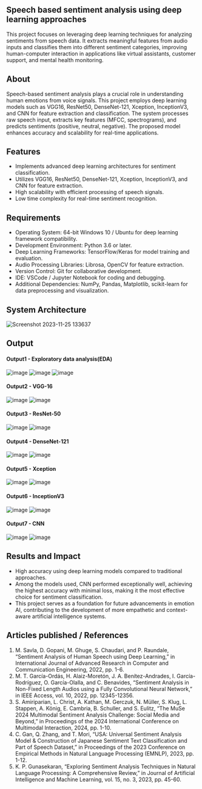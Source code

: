 ## Speech based sentiment analysis using deep learning approaches

This project focuses on leveraging deep learning techniques for analyzing sentiments from speech data. It extracts meaningful features from audio inputs and classifies them into different sentiment categories, improving human-computer interaction in applications like virtual assistants, customer support, and mental health monitoring.

## About

Speech-based sentiment analysis plays a crucial role in understanding human emotions from voice signals. This project employs deep learning models such as VGG16, ResNet50, DenseNet-121, Xception, InceptionV3, and CNN for feature extraction and classification. The system processes raw speech input, extracts key features (MFCC, spectrograms), and predicts sentiments (positive, neutral, negative). The proposed model enhances accuracy and scalability for real-time applications.

## Features

- Implements advanced deep learning architectures for sentiment classification.
- Utilizes VGG16, ResNet50, DenseNet-121, Xception, InceptionV3, and CNN for feature extraction.
- High scalability with efficient processing of speech signals.
- Low time complexity for real-time sentiment recognition.


## Requirements

* Operating System: 64-bit Windows 10 / Ubuntu for deep learning framework compatibility.
* Development Environment: Python 3.6 or later.
* Deep Learning Frameworks: TensorFlow/Keras for model training and evaluation.
* Audio Processing Libraries: Librosa, OpenCV for feature extraction.
* Version Control: Git for collaborative development.
* IDE: VSCode / Jupyter Notebook for coding and debugging.
* Additional Dependencies: NumPy, Pandas, Matplotlib, scikit-learn for data preprocessing and visualization.

## System Architecture
<!--Embed the system architecture diagram as shown below-->

![Screenshot 2023-11-25 133637](https://github.com/<<yourusername>>/Hand-Gesture-Recognition-System/assets/75235455/a60c11f3-0a11-47fb-ac89-755d5f45c995)

## Output

#### Output1 - Exploratory data analysis(EDA)

![image](https://github.com/user-attachments/assets/1a483bcb-bd2d-4a38-9b82-b1deafcdb705)  ![image](https://github.com/user-attachments/assets/98f7eecf-b6ef-4c29-937c-bea0f0a63178)  ![image](https://github.com/user-attachments/assets/10d2ac3c-cb77-4e29-9a39-e2b231ad3417)

#### Output2 - VGG-16

![image](https://github.com/user-attachments/assets/74330f9e-7ef0-4712-965c-f3057d3aa7c3)  ![image](https://github.com/user-attachments/assets/8b618611-7d4b-41c9-bc92-ac1c910d7a96)

#### Output3 - ResNet-50

![image](https://github.com/user-attachments/assets/bec23ea9-28be-4dc6-b6c1-45ae57733175)  ![image](https://github.com/user-attachments/assets/bc8f404a-c394-4773-b23d-ec3d73625879)

#### Output4 - DenseNet-121

![image](https://github.com/user-attachments/assets/e0b82282-1c4d-4239-8f88-44be09b086b7)  ![image](https://github.com/user-attachments/assets/367db19b-a77e-492d-9614-5160b19b5927)

#### Output5 - Xception

![image](https://github.com/user-attachments/assets/62551753-166b-47ab-a043-b9b9222bdef3)  ![image](https://github.com/user-attachments/assets/7153a770-0531-4f9b-b599-01b08b5353fb)

#### Output6 - InceptionV3

![image](https://github.com/user-attachments/assets/cd3014ae-6ac1-422d-a2ec-9a0a66a209c2)  ![image](https://github.com/user-attachments/assets/aea753ca-af6d-4ab7-a4d8-a8cd066f53fc)

#### Output7 - CNN

![image](https://github.com/user-attachments/assets/c30e5ace-c91d-4b27-a9c8-a79e8956bead)  ![image](https://github.com/user-attachments/assets/5466cbdc-729b-4194-8279-af814c21a7ed)

## Results and Impact

* High accuracy using deep learning models compared to traditional approaches.
* Among the models used, CNN performed exceptionally well, achieving the highest accuracy with minimal loss, making it the most effective choice for sentiment classification.
* This project serves as a foundation for future advancements in emotion AI, contributing to the development of more empathetic and context-aware artificial intelligence systems.

## Articles published / References

1. M. Savla, D. Gopani, M. Ghuge, S. Chaudari, and P. Raundale, “Sentiment Analysis of Human Speech using Deep Learning,” in International Journal of Advanced Research in Computer and Communication Engineering, 2022, pp. 1-6.
2. M. T. García-Ordás, H. Alaiz-Moretón, J. A. Benítez-Andrades, I. García-Rodríguez, O. García-Olalla, and C. Benavides, “Sentiment Analysis in Non-Fixed Length Audios using a Fully Convolutional Neural Network,” in IEEE Access, vol. 10, 2022, pp. 12345-12356.
3. S. Amiriparian, L. Christ, A. Kathan, M. Gerczuk, N. Müller, S. Klug, L. Stappen, A. König, E. Cambria, B. Schuller, and S. Eulitz, “The MuSe 2024 Multimodal Sentiment Analysis Challenge: Social Media and Beyond,” in Proceedings of the 2024 International Conference on Multimodal Interaction, 2024, pp. 1-10.
4. C. Gan, Q. Zhang, and T. Mori, “USA: Universal Sentiment Analysis Model & Construction of Japanese Sentiment Text Classification and Part of Speech Dataset,” in Proceedings of the 2023 Conference on Empirical Methods in Natural Language Processing (EMNLP), 2023, pp. 1-12.
5. K. P. Gunasekaran, “Exploring Sentiment Analysis Techniques in Natural Language Processing: A Comprehensive Review,” in Journal of Artificial Intelligence and Machine Learning, vol. 15, no. 3, 2023, pp. 45-60.





